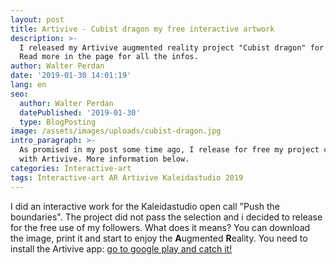 ```yaml
---
layout: post
title: Artivive - Cubist dragon my free interactive artwork
description: >-
  I released my Artivive augmented reality project "Cubist dragon" for free.
  Read more in the page for all the infos.
author: Walter Perdan
date: '2019-01-30 14:01:19'
lang: en
seo:
  author: Walter Perdan
  datePublished: '2019-01-30'
  type: BlogPosting
image: /assets/images/uploads/cubist-dragon.jpg
intro_paragraph: >-
  As promised in my post some time ago, I release for free my project created
  with Artivive. More information below.
categories: Interactive-art
tags: Interactive-art AR Artivive Kaleidastudio 2019
---
```

I did an interactive work for the Kaleidastudio open call "Push the boundaries". The project did not pass the selection and i decided to release for the free use of my followers. What does it means? You can download the image, print it and start to enjoy the **A**ugmented **R**eality. You need to install the Artivive app: [go to google play and catch it!](https://play.google.com/store/apps/details?id=com.artivive&hl=en)
